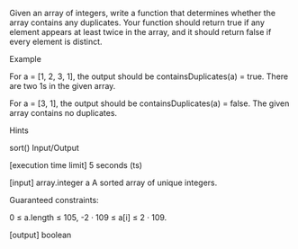 Given an array of integers, write a function that determines whether the array contains any duplicates. Your function should return true if any element appears at least twice in the array, and it should return false if every element is distinct.

Example

For a = [1, 2, 3, 1], the output should be containsDuplicates(a) = true.
There are two 1s in the given array.

For a = [3, 1], the output should be containsDuplicates(a) = false.
The given array contains no duplicates.

Hints

sort()
Input/Output

[execution time limit] 5 seconds (ts)

[input] array.integer a A sorted array of unique integers.

Guaranteed constraints:

0 ≤ a.length ≤ 105, -2 · 109 ≤ a[i] ≤ 2 · 109.

[output] boolean

